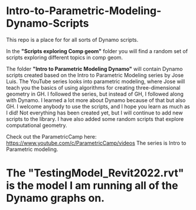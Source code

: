 # Intro-to-Parametric-Modeling-Dynamo-Scripts
This repo is a place for for all sorts of Dynamo scripts. 

In the **"Scripts exploring Comp geom"** folder you will find a random set of scripts exploring different topics in comp geom. 

The folder **"Intro to Parametric Modeling Dynamo"** will contain Dynamo scripts created based on the Intro to Parametric Modeling series by Jose Luis. The YouTube series looks into parametric modeling, where Jose will teach you the basics of using algorithms for creating three-dimensional geometry in GH. I followed the series, but instead of GH, I followed along with Dynamo. I learned a lot more about Dynamo because of that but also GH. I welcome anybody to use the scripts, and I hope you learn as much as I did! Not everything has been created yet, but I will continue to add new scripts to the library. I have also added some random scripts that explore computational geometry.

Check out the ParametricCamp here: https://www.youtube.com/c/ParametricCamp/videos The series is Intro to Parametric modeling.


# The "TestingModel_Revit2022.rvt" is the model I am running all of the Dynamo graphs on.
